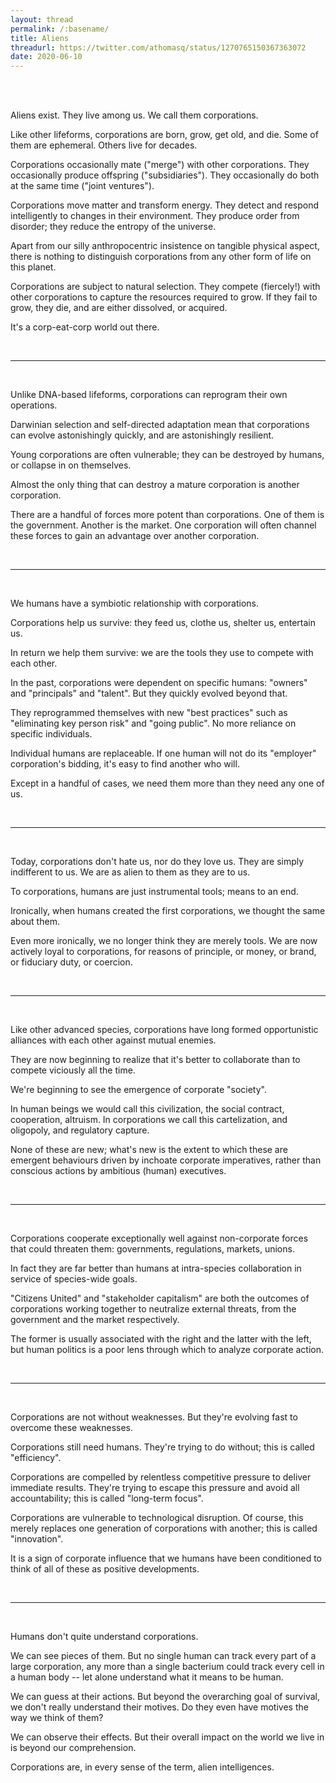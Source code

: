 ```yaml
---
layout: thread
permalink: /:basename/
title: Aliens
threadurl: https://twitter.com/athomasq/status/1270765150367363072
date: 2020-06-10
---
```


<br/>
<br/>

Aliens exist.  They live among us.  We call them corporations.

Like other lifeforms, corporations are born, grow, get old, and die.  Some of them are ephemeral.  Others live for decades.

Corporations occasionally mate ("merge") with other corporations.  They occasionally produce offspring ("subsidiaries").  They occasionally do both at the same time ("joint ventures").

Corporations move matter and transform energy.  They detect and respond intelligently to changes in their environment.  They produce order from disorder; they reduce the entropy of the universe. 

Apart from our silly anthropocentric insistence on tangible physical aspect, there is nothing to distinguish corporations from any other form of life on this planet.

Corporations are subject to natural selection.  They compete (fiercely!) with other corporations to capture the resources required to grow.  If they fail to grow, they die, and are either dissolved, or acquired.

It's a corp-eat-corp world out there.


<br/>

----

<br/>


Unlike DNA-based lifeforms, corporations can reprogram their own operations.  

Darwinian selection and self-directed adaptation mean that corporations can evolve astonishingly quickly, and are astonishingly resilient.

Young corporations are often vulnerable; they can be destroyed by humans, or collapse in on themselves.  

Almost the only thing that can destroy a mature corporation is another corporation.

There are a handful of forces more potent than corporations.  One of them is the government.  Another is the market.  One corporation will often channel these forces to gain an advantage over another corporation.


<br/>

----

<br/>


We humans have a symbiotic relationship with corporations.  

Corporations help us survive: they feed us, clothe us, shelter us, entertain us.  

In return we help them survive: we are the tools they use to compete with each other. 

In the past, corporations were dependent on specific humans: "owners" and "principals" and "talent".  But they quickly evolved beyond that.

They reprogrammed themselves with new "best practices" such as "eliminating key person risk" and "going public".  No more reliance on specific individuals. 

Individual humans are replaceable.  If one human will not do its "employer" corporation's bidding, it's easy to find another who will.  

Except in a handful of cases, we need them more than they need any one of us.

<br/>

----

<br/>


Today, corporations don't hate us, nor do they love us.  They are simply indifferent to us.  We are as alien to them as they are to us.

To corporations, humans are just instrumental tools; means to an end.  

Ironically, when humans created the first corporations, we thought the same about them.

Even more ironically, we no longer think they are merely tools.  We are now actively loyal to corporations, for reasons of principle, or money, or brand, or fiduciary duty, or coercion.


<br/>

----

<br/>



Like other advanced species, corporations have long formed opportunistic alliances with each other against mutual enemies.

They are now beginning to realize that it's better to collaborate than to compete viciously all the time. 

We're beginning to see the emergence of corporate "society".

In human beings we would call this civilization, the social contract, cooperation, altruism.  In corporations we call this cartelization, and oligopoly, and regulatory capture.

None of these are new; what's new is the extent to which these are emergent behaviours driven by inchoate corporate imperatives, rather than conscious actions by ambitious (human) executives.

<br/>

----

<br/>


Corporations cooperate exceptionally well against non-corporate forces that could threaten them: governments, regulations, markets, unions.

In fact they are far better than humans at intra-species collaboration in service of species-wide goals.  

"Citizens United" and "stakeholder capitalism" are both the outcomes of corporations working together to neutralize external threats, from the government and the market respectively.

The former is usually associated with the right and the latter with the left, but human politics is a poor lens through which to analyze corporate action.



<br/>

----

<br/>


Corporations are not without weaknesses.  But they're evolving fast to overcome these weaknesses.

Corporations still need humans.  They're trying to do without; this is called "efficiency".  

Corporations are compelled by relentless competitive pressure to deliver immediate results.  They're trying to escape this pressure and avoid all accountability; this is called "long-term focus".  

Corporations are vulnerable to technological disruption.  Of course, this merely replaces one generation of corporations with another; this is called "innovation".

It is a sign of corporate influence that we humans have been conditioned to think of all of these as positive developments.


<br/>

----

<br/>


Humans don't quite understand corporations.  

We can see pieces of them.  But no single human can track every part of a large corporation, any more than a single bacterium could track every cell in a human body -- let alone understand what it means to be human.

We can guess at their actions.  But beyond the overarching goal of survival, we don't really understand their motives.  Do they even have motives the way we think of them?

We can observe their effects.  But their overall impact on the world we live in is beyond our comprehension.

Corporations are, in every sense of the term, alien intelligences.





<!--




Middle-class jobs no longer exist.  Jobs "below the API" (h/t @vgr) do, but only until they're automated away.  Jobs "above the API" will eventually follow suit.

Structural avoidance of accountability (to humans, to governments, to markets) allows 

Automation
Programmable contract
Octopus

get rid of humans
get rid of govt
get rid of market
stop competing


Corporations have special humans to help them in the meta-game.  Corporations are quite clever in how they use humans. 
Politicians. 
Lawyers



fanciful

A lawyer is a corporation's way of creating another corporation.


-->